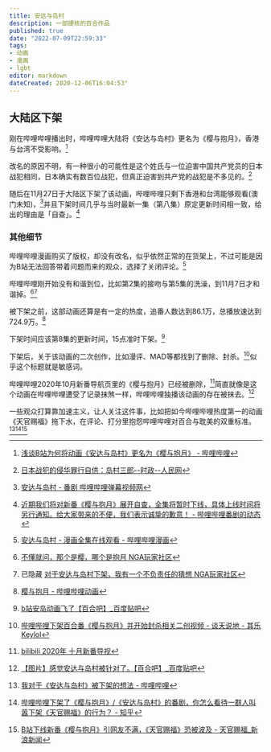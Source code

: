 ```yaml
---
title: 安达与岛村
description: 一部硬核的百合作品
published: true
date: "2022-07-09T22:59:33"
tags:
- 动画
- 漫画
- lgbt
editor: markdown
dateCreated: 2020-12-06T16:04:53"
---
```


## 大陆区下架

刚在哔哩哔哩播出时，哔哩哔哩大陆将《安达与岛村》更名为《樱与抱月》，香港与台湾不受影响。[^OHoYf]

[^OHoYf]: [浅谈B站为何将动画《安达与岛村》更名为《樱与抱月》 - 哔哩哔哩](https://archive.is/OHoYf "https://www.bilibili.com/read/cv7720577")

改名的原因不明，有一种很小的可能性是这个姓氏与一位迫害中国共产党员的日本战犯相同，日本确实有数百位战犯，但真正迫害到共产党的战犯是不多见的。[^20150421235129]

[^20150421235129]: [日本战犯的侵华罪行自供：岛村三郎--时政--人民网](https://web.archive.org/web/20150421235129/http://politics.people.com.cn/n/2014/0804/c70731-25399998.html)

随后在11月27日于大陆区下架了该动画，哔哩哔哩只剩下香港和台湾能够观看(澳门未知)，[^9CsuE]并且下架时间几乎与当时最新一集（第八集）原定更新时间相一致，给出的理由是「自查」。[^nQp0f]

[^9CsuE]: [安达与岛村 - 番剧 哔哩哔哩弹幕视频网](https://archive.is/9CsuE "https://www.bilibili.com/bangumi/media/md28230188")

[^nQp0f]: [近期我们将对新番《樱与抱月》展开自查，全集将暂时下线，具体上线时间将另行通知。给大家带来的不便，我们表示诚挚的歉意！  - 哔哩哔哩番剧的动态](https://archive.is/nQp0f "https://t.bilibili.com/462233103479380064")

### 其他细节

哔哩哔哩漫画购买了版权，却没有改名，似乎依然正常的在货架上，不过可能是因为B站无法回答带着问题而来的观众，选择了关闭评论。[^PS11x]

[^PS11x]: [安达与岛村 - 漫画全集在线观看 - 哔哩哔哩漫画](https://archive.is/PS11x "https://manga.bilibili.com/detail/mc28562")

哔哩哔哩刚开始没有和谐到位，比如第2集的接吻与第5集的洗澡，到11月7日才和谐掉。[^24077946][^SI2yC]

[^24077946]: [不懂就问，那个是樱，哪个是抱月 NGA玩家社区](https://archive.is/2FAdg "https://bbs.nga.cn/read.php?tid=24077946")

[^SI2yC]: 已隐藏 [对于安达与岛村下架，我有一个不负责任的猜想 NGA玩家社区](https://archive.is/SI2yC)

被下架之前，这部动画还算是有一定的热度，追番人数达到86.1万，总播放速达到724.9万。[^20201206065253]

[^20201206065253]: [樱与抱月 - 哔哩哔哩动画](https://web.archive.org/web/20201206065253/https://webcache.googleusercontent.com/search?q=cache:JDA0liEifIkJ:https://www.bilibili.com/bangumi/media/md28229878/)

下架时间应该第8集的更新时间，15点准时下架。[^20201206155601]

[^20201206155601]: [b站安岛动画飞了【百合吧】_百度贴吧](https://web.archive.org/web/20201206155601/https://tieba.baidu.com/p/7115786315 "https://archive.is/v1Grw")

下架后，关于该动画的二次创作，比如漫评、MAD等都找到了删除、封杀。[^rvvvR]似乎这个标题就是敏感词。

[^rvvvR]: [哔哩哔哩下架百合番《樱与抱月》并开始封杀相关二创视频 - 谈天说地 - 其乐 Keylol](https://archive.is/rvvvR "https://keylol.com/t661767-1-1")

哔哩哔哩2020年10月新番导航页里的《樱与抱月》已经被删除，[^ELjOK]简直就像是这个动画在哔哩哔哩遭受了记录抹煞一样，哔哩哔哩独播该动画的存在被抹去。[^Io8Md]

[^ELjOK]: [bilibili 2020年 十月新番导视](https://archive.is/ELjOK "https://www.bilibili.com/blackboard/topic/activity-2020bangumiQ4_web.html")

[^Io8Md]: [【图片】感觉安达与岛村被针对了。【百合吧】_百度贴吧](https://archive.is/Io8Md "https://tieba.baidu.com/p/7116303036")

一些观众打算靠加速主义，让人关注这件事，比如把如今哔哩哔哩热度第一的动画《天官赐福》拖下水，在评论、打分里抱怨哔哩哔哩对百合与耽美的双重标准。[^pd6YS][^20201206152051][^904Sq]

[^pd6YS]: [我对于《安达与岛村》被下架的想法 - 哔哩哔哩](https://archive.is/pd6YS "https://www.bilibili.com/read/cv8557895/")

[^20201206152051]: [哔哩哔哩下架了《樱与抱月》/《安达与岛村》的番剧，你怎么看待一群人叫嚣下架《天官赐福》的行为？ - 知乎](https://web.archive.org/web/20201206152051/https://www.zhihu.com/question/432525679/answer/1601816949)

[^904Sq]: [B站下线新番《樱与抱月》引网友不满，《天官赐福》恐被波及 - 天官赐福_新浪新闻](https://archive.is/904Sq "https://k.sina.com.cn/article_6186522756_170bed88402000s22x.html")

<!-- 比起《citrus～柑橘味香气～》的那次事件，这次的百合爱好者可能是真的生气了。 -->

<!--
+ [安达与岛村 - 搜索结果 - 哔哩哔哩弹幕视频网 - ( ゜- ゜)つロ 乾杯~ - bilibili](https://web.archive.org/web/20201205050100/https://search.bilibili.com/bangumi?keyword=安达与岛村)
+ [b站暂时下线安达与岛村 NGA玩家社区](https://archive.is/krGZm "https://nga.178.com/read.php?tid=24366958")
+ [【集中】关于安达与岛村【百合吧】_百度贴吧](https://archive.is/Z8nX0 "https://tieba.baidu.com/p/7116235563")
+ [追番列表全部阵亡，继弹幕升级之后，B站再次下架300部番剧！ - 知乎](https://archive.is/31jQa "https://zhuanlan.zhihu.com/p/68631078")
+ [B站内容自查，多部动漫惨遭毒手，这三部漏网福利老番且看且珍惜！ - 知乎](https://archive.is/Dlkp7 "此番受影响的四月新番有《皿三昧》、《异世界四重奏》、《川柳少女》、《深夜超自然公务员》。 https://zhuanlan.zhihu.com/p/67160404")
+ [欲哭无泪！b站下架10月新番《樱与抱月》…… - 知乎](https://archive.is/iMtIK "https://zhuanlan.zhihu.com/p/318249299")
+ [阿b的安达与岛村下架了.... - ACG区 - 虎扑社区](https://web.archive.org/web/20201127172524/https://bbs.hupu.com/39476085.html)
+ 已删除 [B站樱与抱月被下架了 - ACG区 - 虎扑社区](https://archive.is/FMdml "https://bbs.hupu.com/39476586.html")
+ [b站下架了大陆的安达与岛村 : China_irl](https://archive.is/NUqkG "https://www.reddit.com/r/China_irl/comments/k221pm/b站下架了大陆的安达与岛村/")
+ [bilibili/争议和影响/审查 - 萌娘百科 万物皆可萌的百科全书](https://web.archive.org/web/20201206063523/https://zh.moegirl.org.cn/Bilibili/争议和影响/审查#《安达与岛村》动画下架事件)
+ [我说大家真的不要再扯隔壁bl怎么怎么样了【百合吧】_百度贴吧](https://archive.is/jFZzV "https://tieba.baidu.com/p/7116070483")
+ [就事论事说一下为什么tgcf不下架安达与岛村却下架的问题【百合吧】_百度贴吧](https://web.archive.org/web/20201206153055/https://webcache.googleusercontent.com/search?q=cache:Z75IELN9jlgJ:https://tieba.baidu.com/p/7133333532)
+ [本来今天是《安岛》第八集更新的日子，但碰巧的是，b站以“自我审查”的缘由下架了安岛。对于b站这种行为【百合吧】_百度贴吧](https://archive.is/W0oVV "https://tieba.baidu.com/p/7116061271")
+ [安达与岛村也被删减了【百合吧】_百度贴吧](https://archive.is/8Mo7U "https://tieba.baidu.com/p/7073815267")
+ [安岛虽然下架了，但是b站的港澳台版还没有下架，所以可以先去看港澳台版，有简中字幕，至于怎么看，楼下细说【百合吧】_百度贴吧](https://archive.is/7JJ7d "https://tieba.baidu.com/p/7119469442")
+ [希望大家能冷静理智点，不要被人带节奏了【百合吧】_百度贴吧](https://archive.is/mcwti "https://tieba.baidu.com/p/7117071849")
+ [【提议】大家还是叫作品名《安达与岛村》吧【百合吧】_百度贴吧](https://archive.is/YEv5k "https://tieba.baidu.com/p/7130730586")
+ [为什么安岛下架了这么大反应【百合吧】_百度贴吧](https://archive.is/ZHa51 "https://tieba.baidu.com/p/7116098952")
+ [安达与岛村【百合吧】_百度贴吧](https://archive.is/97NcX "https://tieba.baidu.com/p/7126571940")
+ [大家真的不要再被带节奏和带节奏了【百合吧】_百度贴吧](https://archive.is/OE6Qn "https://tieba.baidu.com/p/7117476241")
+ [为什么安达与岛村被下架了，还有为啥B站要改名叫樱与抱月？](https://web.archive.org/web/20201206152836/https://bgm.tv/group/topic/360103)

哔哩哔哩购买版权后，一开始就是以樱与抱月作为动画的名称

+ [【详细版】2020年十月新番导视 哔哩哔哩版权番剧 - 哔哩哔哩](https://archive.is/1Lo0c "https://www.bilibili.com/video/BV19K411P7hM")
+ [哔哩哔哩十月新番片单公开! | 洛丽酱—萌新交流社](https://web.archive.org/web/20201206083838/https://www.lolichan.vip/threads/219/)

[第三十二名日本战犯：岛村三郎严刑拷打爱国者_历史频道_新浪网](https://web.archive.org/web/20201206062743/https://history.sina.com.cn/lszx/szzz/2014-08-03/131796803.shtml)
-->
